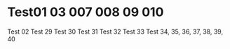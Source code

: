 # Test01 03 007 008 09 010
Test 02
Test 29
Test 30
Test 31
Test 32
Test 33
Test 34, 35, 36, 37, 38, 39, 40
